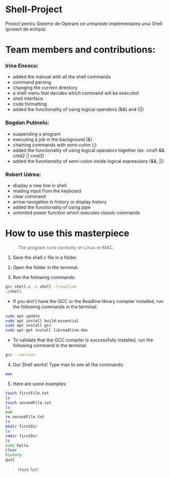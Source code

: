 # Shell-Project
Proiect pentru Sisteme de Operare ce urmareste implementarea unui Shell (proiect de echipa). 

# Team members and contributions:
### Irina Enescu:
- added the manual with all the shell commands
- command parsing 
- changing the current directory
- a shell menu that decides which command will be executed
- shell interface 
- code formatting
- added the functionality of using logical operators (&&) and (||)

### Bogdan Putinelu:
- suspending a program
- executing a job in the background (&)
- chaining commands with semi-colon (;)
- added the functionality of using logical operators together (ex. cmd1 && cmd2 || cmd3)
- added the functionality of semi-colon inside logical expressions (&&, ||)

### Robert Udrea:
- display a new line in shell
- reading input from the keyboard
- clear command 
- arrow navigation in history or display history
- added the functionality of using pipe
- unlimited power function which executes classic commands

# How to use this masterpiece
> The program runs correctly on Linux or MAC.
1. Save the shell.c file in a folder.

2. Open the folder in the terminal.

3. Run the following commands:
```sh
gcc shell.c -o shell -lreadline
./shell
```
- If you don't have the GCC or the Readline library compiler installed, run the following commands in the terminal:
```sh
sudo apt update
sudo apt install build-essential
sudo apt install gcc
sudo apt-get install libreadline-dev
```
- To validate that the GCC compiler is successfully installed, run the following command in the terminal:
```sh
gcc --version
```

4. Our Shell works! Type man to see all the commands:
```sh
man
```

5. Here are some examples:
```sh
touch firstFile.txt
ls
touch secondFile.txt
ls
pwd
rm secondFile.txt
ls
mkdir firstDir
ls
rmdir firstDir
ls
echo hello
clear
history
quit
```
> Have fun!
